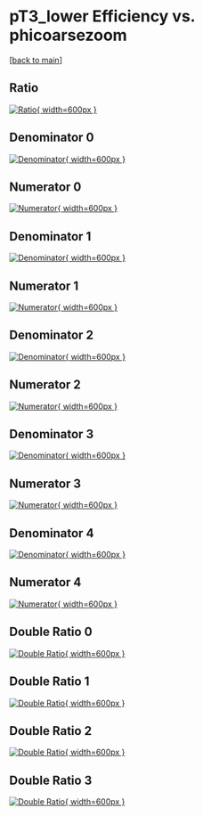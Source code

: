 # pT3_lower Efficiency vs. phicoarsezoom

[[back to main](./)]



## Ratio

[![Ratio](../mtv/var/pT3_lower_xtr_11_0_eff_phicoarsezoom.png){ width=600px }](../mtv/var/pT3_lower_xtr_11_0_eff_phicoarsezoom.pdf)

## Denominator 0

[![Denominator](../mtv/den/pT3_lower_xtr_11_0_eff_phicoarsezoom_den0.png){ width=600px }](../mtv/den/pT3_lower_xtr_11_0_eff_phicoarsezoom_den0.pdf)

## Numerator 0

[![Numerator](../mtv/num/pT3_lower_xtr_11_0_eff_phicoarsezoom_num0.png){ width=600px }](../mtv/num/pT3_lower_xtr_11_0_eff_phicoarsezoom_num0.pdf)

## Denominator 1

[![Denominator](../mtv/den/pT3_lower_xtr_11_0_eff_phicoarsezoom_den1.png){ width=600px }](../mtv/den/pT3_lower_xtr_11_0_eff_phicoarsezoom_den1.pdf)

## Numerator 1

[![Numerator](../mtv/num/pT3_lower_xtr_11_0_eff_phicoarsezoom_num1.png){ width=600px }](../mtv/num/pT3_lower_xtr_11_0_eff_phicoarsezoom_num1.pdf)

## Denominator 2

[![Denominator](../mtv/den/pT3_lower_xtr_11_0_eff_phicoarsezoom_den2.png){ width=600px }](../mtv/den/pT3_lower_xtr_11_0_eff_phicoarsezoom_den2.pdf)

## Numerator 2

[![Numerator](../mtv/num/pT3_lower_xtr_11_0_eff_phicoarsezoom_num2.png){ width=600px }](../mtv/num/pT3_lower_xtr_11_0_eff_phicoarsezoom_num2.pdf)

## Denominator 3

[![Denominator](../mtv/den/pT3_lower_xtr_11_0_eff_phicoarsezoom_den3.png){ width=600px }](../mtv/den/pT3_lower_xtr_11_0_eff_phicoarsezoom_den3.pdf)

## Numerator 3

[![Numerator](../mtv/num/pT3_lower_xtr_11_0_eff_phicoarsezoom_num3.png){ width=600px }](../mtv/num/pT3_lower_xtr_11_0_eff_phicoarsezoom_num3.pdf)

## Denominator 4

[![Denominator](../mtv/den/pT3_lower_xtr_11_0_eff_phicoarsezoom_den4.png){ width=600px }](../mtv/den/pT3_lower_xtr_11_0_eff_phicoarsezoom_den4.pdf)

## Numerator 4

[![Numerator](../mtv/num/pT3_lower_xtr_11_0_eff_phicoarsezoom_num4.png){ width=600px }](../mtv/num/pT3_lower_xtr_11_0_eff_phicoarsezoom_num4.pdf)

## Double Ratio 0

[![Double Ratio](../mtv/ratio/pT3_lower_xtr_11_0_eff_phicoarsezoom_ratio0.png){ width=600px }](../mtv/ratio/pT3_lower_xtr_11_0_eff_phicoarsezoom_ratio0.pdf)

## Double Ratio 1

[![Double Ratio](../mtv/ratio/pT3_lower_xtr_11_0_eff_phicoarsezoom_ratio1.png){ width=600px }](../mtv/ratio/pT3_lower_xtr_11_0_eff_phicoarsezoom_ratio1.pdf)

## Double Ratio 2

[![Double Ratio](../mtv/ratio/pT3_lower_xtr_11_0_eff_phicoarsezoom_ratio2.png){ width=600px }](../mtv/ratio/pT3_lower_xtr_11_0_eff_phicoarsezoom_ratio2.pdf)

## Double Ratio 3

[![Double Ratio](../mtv/ratio/pT3_lower_xtr_11_0_eff_phicoarsezoom_ratio3.png){ width=600px }](../mtv/ratio/pT3_lower_xtr_11_0_eff_phicoarsezoom_ratio3.pdf)

